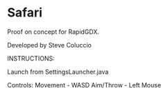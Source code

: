 # Safari #

Proof on concept for RapidGDX. 

Developed by Steve Coluccio


INSTRUCTIONS:

Launch from SettingsLauncher.java

Controls:
Movement - WASD
Aim/Throw - Left Mouse
